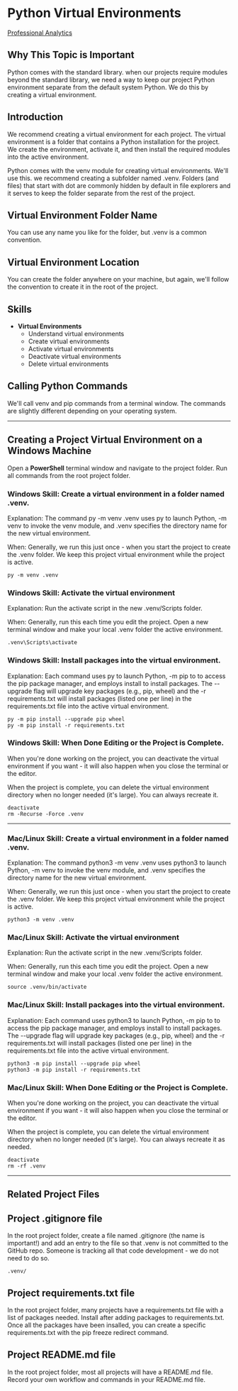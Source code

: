 # Python Virtual Environments

[Professional Analytics](https://github.com/denisecase/pro-analytics)

## Why This Topic is Important

Python comes with the standard library.
when our projects require modules beyond the standard library, we need a way to keep our project Python environment separate from the default system Python.
We do this by creating a virtual environment.

## Introduction

We recommend creating a virtual environment for each project.
The virtual environment is a folder that contains a Python installation for the project.
We create the environment, activate it, and then install the required modules into the active environment.

Python comes with the venv module for creating virtual environments. We'll use this.
we recommend creating a subfolder named .venv. Folders (and files) that start with dot are commonly hidden by default in file explorers and it serves to keep the folder separate from the rest of the project.

## Virtual Environment Folder Name

You can use any name you like for the folder, but .venv is a common convention.

## Virtual Environment Location

You can create the folder anywhere on your machine, but again, we'll follow the convention to create it in the root of the project.

## Skills

- **Virtual Environments**
  - Understand virtual environments
  - Create virtual environments
  - Activate virtual environments
  - Deactivate virtual environments
  - Delete virtual environments

## Calling Python Commands

We'll call venv and pip commands from a terminal window. The commands are slightly different depending on your operating system.

-----

## Creating a Project Virtual Environment on a Windows Machine

Open a **PowerShell** terminal window and navigate to the project folder.
Run all commands from the root project folder. 

### Windows Skill: Create a virtual environment in a folder named .venv. 

Explanation: The command py -m venv .venv uses py to launch Python,
-m venv to invoke the venv module,
and .venv specifies the directory name for the new virtual environment.

When: Generally, we run this just once - when you start the project to create the .venv folder. 
We keep this project virtual environment while the project is active. 


```shell
py -m venv .venv
```

### Windows Skill: Activate the virtual environment 

Explanation: Run the activate script in the new .venv/Scripts folder. 

When: Generally, run this each time you edit the project. 
Open a new terminal window and make your local .venv folder the active environment. 

```shell
.venv\Scripts\activate
```

### Windows Skill: Install packages into the virtual environment.

Explanation: Each command uses py to launch Python, -m pip to to access the pip package manager,
and employs install to install packages. The --upgrade flag will upgrade key packages (e.g., pip, wheel) 
and the -r requirements.txt will install packages (listed one per line) in the requirements.txt file
into the active virtual environment. 

```shell
py -m pip install --upgrade pip wheel
py -m pip install -r requirements.txt
```

### Windows Skill: When Done Editing or the Project is Complete.

When you're done working on the project, you can 
deactivate the virtual environment if you want - it will also happen when you close the terminal or the editor. 

When the project is complete, you can delete the virtual environment directory when no longer needed (it's large).
You can always recreate it. 

```shell
deactivate
rm -Recurse -Force .venv
```

-----

### Mac/Linux Skill: Create a virtual environment in a folder named .venv. 

Explanation: The command python3 -m venv .venv uses python3 to launch Python,
-m venv to invoke the venv module,
and .venv specifies the directory name for the new virtual environment.

When: Generally, we run this just once - when you start the project to create the .venv folder. 
We keep this project virtual environment while the project is active. 


```shell
python3 -m venv .venv
```

### Mac/Linux Skill: Activate the virtual environment 

Explanation: Run the activate script in the new .venv/Scripts folder. 

When: Generally, run this each time you edit the project. 
Open a new terminal window and make your local .venv folder the active environment. 

```shell
source .venv/bin/activate
```

### Mac/Linux Skill: Install packages into the virtual environment.

Explanation: Each command uses python3 to launch Python, -m pip to to access the pip package manager,
and employs install to install packages. The --upgrade flag will upgrade key packages (e.g., pip, wheel) 
and the -r requirements.txt will install packages (listed one per line) in the requirements.txt file
into the active virtual environment. 

```shell
python3 -m pip install --upgrade pip wheel
python3 -m pip install -r requirements.txt
```

### Mac/Linux Skill: When Done Editing or the Project is Complete.

When you're done working on the project, you can 
deactivate the virtual environment if you want - it will also happen when you close the terminal or the editor. 

When the project is complete, you can delete the virtual environment directory when no longer needed (it's large).
You can always recreate it as needed.

```shell
deactivate
rm -rf .venv
```
-----

## Related Project Files

## Project .gitignore file

In the root project folder, create a file named .gitignore (the name is important!) and add an entry to the file so that .venv is not committed to the GitHub repo.
Someone is tracking all that code development - we do not need to do so.

```
.venv/
```

## Project requirements.txt file

In the root project folder, many projects have a requirements.txt file with a list of packages needed. Install after adding packages to requirements.txt.
Once all the packages have been insalled, you can create a specific requirements.txt with the pip freeze redirect command. 

## Project README.md file

In the root project folder, most all projects will have a README.md file. 
Record your own workflow and commands in your README.md file. 

